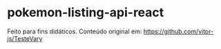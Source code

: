 # pokemon-listing-api-react

Feito para fins didáticos. Conteúdo original em: https://github.com/vitor-js/TesteVary
